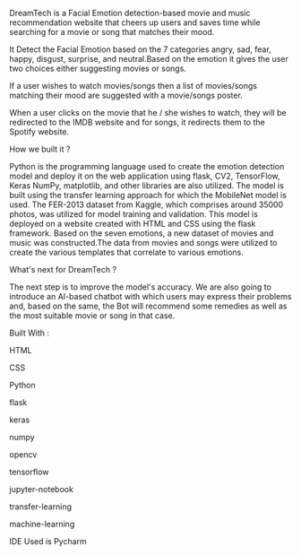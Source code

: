    DreamTech is a Facial Emotion detection-based movie and music recommendation website that cheers up users and saves time while searching for a movie or song that matches their mood.

   It Detect the Facial Emotion based on the 7 categories angry, sad, fear, happy, disgust, surprise, and neutral.Based on the emotion it gives the user two choices either suggesting movies or songs.
   
   If a user wishes to watch movies/songs then a list of movies/songs matching their mood are suggested with a movie/songs poster.

   When a user clicks on the movie that he / she wishes to watch, they will be redirected to the IMDB website and for songs, it redirects them to the Spotify website.

How we built it ?
     
   Python is the programming language used to create the emotion detection model and deploy it on the web application using flask, CV2, TensorFlow, Keras NumPy, matplotlib, and other libraries are also utilized. 
   The model is built using the transfer learning approach for which the MobileNet model is used.
   The FER-2013 dataset from Kaggle, which comprises around 35000 photos, was utilized for model training and validation.
   This model is deployed on a website created with HTML and CSS using the flask framework. 
   Based on the seven emotions, a new dataset of movies and music was constructed.The data from movies and songs were utilized to create the various templates that  correlate to various emotions.
    
What's next for DreamTech ?

   The next step is to improve the model's accuracy. We are also going to introduce an AI-based chatbot with which users may express their problems and, based on the same, the Bot will recommend some remedies as well as the most suitable movie or song in that case.

Built With :

  HTML
  
  CSS
  
  Python
  
  flask
  
  keras
  
  numpy
  
  opencv
  
  tensorflow
  
  jupyter-notebook
  
  transfer-learning
  
  machine-learning
  
  IDE Used is Pycharm
  

     
